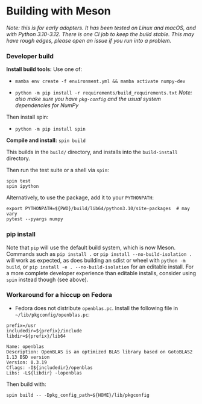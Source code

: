 # Building with Meson

_Note: this is for early adopters. It has been tested on Linux and macOS, and
with Python 3.10-3.12. There is one CI job to keep the build stable. This may
have rough edges, please open an issue if you run into a problem._

### Developer build

**Install build tools:** Use one of:

- `mamba env create -f environment.yml && mamba activate numpy-dev`

- `python -m pip install -r requirements/build_requirements.txt`
  *Note: also make sure you have `pkg-config` and the usual system dependencies
  for NumPy*

Then install spin:
- `python -m pip install spin`

**Compile and install:** `spin build`

This builds in the `build/` directory, and installs into the `build-install` directory.

Then run the test suite or a shell via `spin`:
```
spin test
spin ipython
```

Alternatively, to use the package, add it to your `PYTHONPATH`:
```
export PYTHONPATH=${PWD}/build/lib64/python3.10/site-packages  # may vary
pytest --pyargs numpy
```


### pip install

Note that `pip` will use the default build system, which is now Meson.
Commands such as `pip install .` or `pip install --no-build-isolation .`
will work as expected, as does building an sdist or wheel with `python -m build`,
or `pip install -e . --no-build-isolation` for an editable install.
For a more complete developer experience than editable installs, consider using
`spin` instead though (see above).


### Workaround for a hiccup on Fedora

- Fedora does not distribute `openblas.pc`. Install the following file in `~/lib/pkgconfig/openblas.pc`:

```
prefix=/usr
includedir=${prefix}/include
libdir=${prefix}/lib64

Name: openblas
Description: OpenBLAS is an optimized BLAS library based on GotoBLAS2 1.13 BSD version
Version: 0.3.19
Cflags: -I${includedir}/openblas
Libs: -L${libdir} -lopenblas
```

Then build with:

```
spin build -- -Dpkg_config_path=${HOME}/lib/pkgconfig
```

